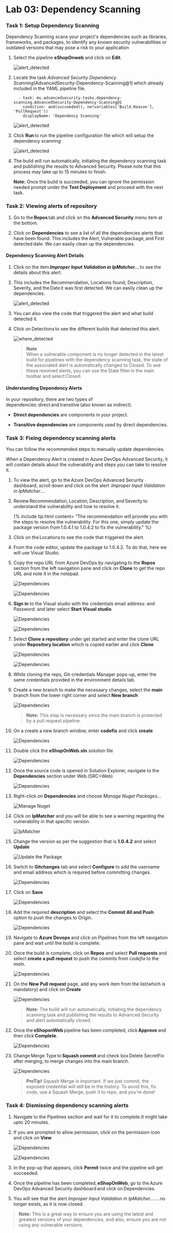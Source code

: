 # Lab 03: Dependency Scanning

### Task 1: Setup Dependency Scanning

Dependency Scanning scans your project's dependencies such as libraries, frameworks, and packages, to identify any known security vulnerabilities or outdated versions that may pose a risk to your application

1. Select the pipeline **eShopOnweb** and click on **Edit**.

    ![alert_detected](media/advlab33.png)

1. Locate the task *Advanced Security Dependency Scanning*(AdvancedSecurity-Dependency-Scanning@1) which already included in the YAML pipeline file.

    ```
      - task: ms.advancedsecurity-tasks.dependency-scanning.AdvancedSecurity-Dependency-Scanning@1
        condition: and(succeeded(), ne(variables['Build.Reason'], 'PullRequest'))
        displayName: 'Dependency Scanning'
     ```

    ![alert_detected](media/advlab32.png)

1. Click **Run** to run the pipeline configuration file which will setup the dependency scanning

    ![alert_detected](media/advlab31.png)

1. The build will run automatically, initiating the dependency scanning task and publishing the results to Advanced Security. Please note that this process may take up to 15 minutes to finish. 

    **Note:** Once the build is succeeded, you can ignore the permission needed prompt under the **Test Deployment** and proceed with the next task.

### Task 2: Viewing alerts of repository

1. Go to the **Repos** tab and click on the **Advanced Security** menu item at the bottom.

1. Click on **Dependencies** to see a list of all the dependencies alerts that have been found. This includes the Alert, Vulnerable package, and First detected date. We can easily clean up the dependencies.

#### Dependency Scanning Alert Details

1. Click on the item ***Improper Input Validation in IpMatcher...*** to see the details about this alert.

1. This includes the Recommendation, Locations found,  Description, Severity, and the Date it was first detected. We can easily clean up the dependencies. 

   ![alert_detected](media/do1.png)

1. You can also view the code that triggered the alert and what build detected it.

1. Click on Detections to see the different builds that detected this alert.

   ![where_detected](media/advlab34.png)

   > **Note**  
    When a vulnerable component is no longer detected in the latest build for pipelines with the dependency scanning task, the state of the associated alert is automatically changed to Closed. To see these resolved alerts, you can use the State filter in the main toolbar and select Closed.


#### Understanding Dependency Alerts

In your repository, there are two types of dependencies: direct and transitive (also known as indirect).

- **Direct dependencies** are components in your project.

- **Transitive dependencies** are components used by direct dependencies.


### Task 3: Fixing dependency scanning alerts

You can follow the recommended steps to manually update dependencies.

When a Dependency Alert is created in Azure DevOps Advanced Security, it will contain details about the vulnerability and steps you can take to resolve it.

1. To view the alert, go to the Azure DevOps Advanced Security dashboard, scroll down and click on the alert  *Improper Input Validation in IpMatcher....*

1. Review Recommendation, Location, Description, and Severity to understand the vulnerability and how to resolve it.

   {% include tip.html content= "The recommendation will provide you with the steps to resolve the vulnerability. For this one, simply update the package version from 1.0.4.1 to 1.0.4.2 to fix the vulnerability." %}

1. Click on the Locations to see the code that triggered the alert.
 
1. From the code editor, update the package to 1.0.4.2. To do that, here we will use Visual Studio. 

1. Copy the repo URL from Azure DevOps by navigating to the **Repos** section from the left navigation pane and click on **Clone** to get the repo URL and note it in the notepad.

    ![Dependencies](media/clone1.png)

    ![Dependencies](media/clone2.png)

1. **Sign in** to the Visual studio with the credentials email address: **<inject key="AzureAdUserEmail"></inject>** and  Password:**<inject key="AzureAdUserPassword"></inject>** and later select **Start Visual studio**

    ![Dependencies](media/vs1.png)

    ![Dependencies](media/vs2.png)

1. Select **Clone a repository** under get started and enter the clone URL under **Repository location** which is copied earlier and click **Clone**	

    ![Dependencies](media/vs3.png)

    ![Dependencies](media/vs4.png)

1. While cloning the repo, Git-credentials Manager pops-up, enter the same credentials provided in the environment details tab.

1. Create a new branch to make the necesaary changes, select the **main** branch from the lower right corner and select **New branch**

    ![Dependencies](media/vs6.png)

    > **Note:**
    This step is necessary since the main branch is protected by a pull request pipeline.

1. On a create a new branch window, enter **codefix** and click **create**

    ![Dependencies](media/vs7.png)

1. Double click the **eShopOnWeb.sln** solution file  

    ![Dependencies](media/vs5.png)

1. Once the source code is opened in Solution Explorer, navigate to the **Dependencies** section under Web.(SRC>Web)

    ![Dependencies](media/advlab35.png)

1. Right-click on **Dependencies** and choose *Manage Nuget Packages...*

    ![Manage Nuget](media/advlab36.png)

1. Click on **IpMatcher** and you will be able to see a warning regarding the vulnerability in that specific version.

    ![IpMatcher](media/advlab37.png)

1. Change the version as per the suggestion that is **1.0.4.2** and select **Update**

    ![Update the Package](media/advlab38.png)

1. Switch to **Gitchanges** tab and select **Configure** to add the username and email address which is required before committing changes.

    ![Dependencies](media/vs8.png)

1. Click on **Save**

    ![Dependencies](media/vs9.png)

1. Add the required **description** and select the **Commit All and Push** option to push the changes to Origin.

    ![Dependencies](media/vs10.png)

1. Navigate to **Azure Devops** and click on Pipelines from the left navigation pane and wait until the build is complete.

1. Once the build is complete, click on **Repos** and select **Pull requests** and select **create a pull request** to push the commits from *codefix* to the *main*.

   ![Dependencies](media/vs11.png)

1. On the **New Pull request** page, add any work item from the list(which is mandatory) and click on **Create**

    ![Dependencies](media/vs12.png)

    > **Note:** The build will run automatically, initiating the dependency scanning task and publishing the results to Advanced Security and alert automatically closed.

1. Once the **eShoponWeb** pipeline has been completed, click **Approve** and then click **Complete**.

   ![Dependencies](media/do2.png)

1. Change Merge Type to **Squash commit** and check box Delete SecretFix after merging, to merge changes into the main branch.

   ![Dependencies](media/do3.png)

    >**ProTip!** Squash Merge is important. If we just commit, the exposed credential will still be in the history. To avoid this, fix code, use a Squash Merge, push it to repo, and you're done!

### Task 4: Dismissing dependency scanning alerts

1. Navigate to the Pipelines section and wait for it to complete.It might take upto 20 minutes.

1. If you are prompted to allow permission, click on the permission icon and click on **View**

   ![Dependencies](media/d04.png)

   ![Dependencies](media/do5.png)

1. In the pop-up that appears, click **Permit** twice and the pipeline will get succeeded.

1. Once the pipeline has been completed, **eShopOnWeb**, go to the Azure DevOps Advanced Security dashboard and click on Dependencies.

1. You will see that the alert *Improper Input Validation in IpMatcher....*... no longer exists, as it is now closed.

> **Note:**
    This is a great way to ensure you are using the latest and greatest versions of your dependencies, and also, ensure you are not using any vulnerable versions.
